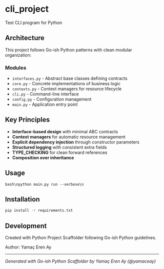 # cli_project

Test CLI program for Python

## Architecture

This project follows Go-ish Python patterns with clean modular organization:

### Modules

- `interfaces.py` - Abstract base classes defining contracts
- `core.py` - Concrete implementations of business logic
- `contexts.py` - Context managers for resource lifecycle
- `cli.py` - Command-line interface
- `config.py` - Configuration management
- `main.py` - Application entry point

## Key Principles

- **Interface-based design** with minimal ABC contracts
- **Context managers** for automatic resource management
- **Explicit dependency injection** through constructor parameters
- **Structured logging** with consistent extra fields
- **TYPE_CHECKING** for clean forward references
- **Composition over inheritance**

## Usage

```bash\npython main.py run --verbose\n```

## Installation

```bash
pip install -r requirements.txt
```

## Development

Created with Python Project Scaffolder following Go-ish Python guidelines.

Author: Yamaç Eren Ay

---
*Generated with Go-ish Python Scaffolder by Yamaç Eren Ay (@yamaceay)*
